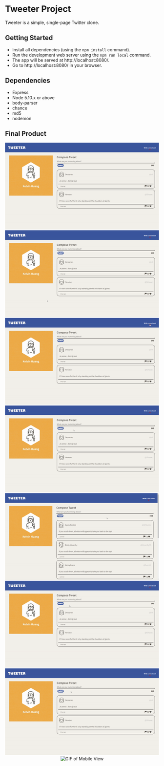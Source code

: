 # Tweeter Project

Tweeter is a simple, single-page Twitter clone.

## Getting Started

- Install all dependencies (using the `npm install` command).
- Run the development web server using the `npm run local` command.
- The app will be served at http://localhost:8080/.
- Go to http://localhost:8080/ in your browser.

## Dependencies

- Express
- Node 5.10.x or above
- body-parser
- chance
- md5
- nodemon

## Final Product

<p align="center">
<img src="https://github.com/kelvinhuang98/tweeter/blob/master/docs/Home.gif" alt="GIF of Home Page" />
<img src="https://github.com/kelvinhuang98/tweeter/blob/master/docs/Hover-Effects.gif" alt="GIF of Hover Effects" />
<img src="https://github.com/kelvinhuang98/tweeter/blob/master/docs/Form-Toggle.gif" alt="GIF of Form Toggle" />
<img src="https://github.com/kelvinhuang98/tweeter/blob/master/docs/Submit-Tweet.gif" alt="GIF of Tweet Submission" />
<img src="https://github.com/kelvinhuang98/tweeter/blob/master/docs/Scroll-To-Top.gif" alt="GIF of Return to Top Button" />
<img src="https://github.com/kelvinhuang98/tweeter/blob/master/docs/Error1.gif" alt="GIF of Empty Tweet Submission Error Message" />
<img src="https://github.com/kelvinhuang98/tweeter/blob/master/docs/Error2.gif" alt="GIF of Exceed Maximum Characters Error Message" />
<img src="https://github.com/kelvinhuang98/tweeter/blob/master/docs/Mobile-View.gif" alt="GIF of Mobile View">
</p>
